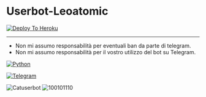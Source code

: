 # Userbot-Leoatomic

[![Deploy To Heroku](https://www.herokucdn.com/deploy/button.svg)](https://dashboard.heroku.com/new?button-url=https%3A%2F%2Fgithub.com%2Fleoatomic%2Fubotpack&template=https%3A%2F%2Fgithub.com%2Fleoatomic%2Fubotpack)

***

* Non mi assumo responsabilità per eventuali ban da parte di telegram.
* Non mi assumo responsabilità per il vostro utilizzo del bot su Telegram.

[![Python](https://img.shields.io/badge/Made%20in-python-red.svg)](https://www.python.org/)

[![Telegram](https://img.shields.io/badge/Telegram-%20@Leoatomic-black.svg)](https://t.me/Leoatomic)

![Catuserbot](https://img.shields.io/badge/Crediti:-%20Catuserbot-cyan.svg)
![100101110](https://img.shields.io/badge/Crediti:-%20100101110-red.svg)
